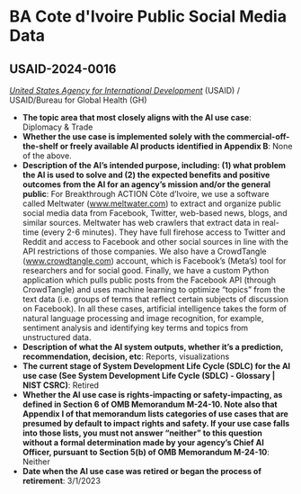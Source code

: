 # BA Cote d'Ivoire Public Social Media Data
## USAID-2024-0016
_[United States Agency for International Development](<../3_agency/United States Agency for International Development.md>)_ (USAID) / USAID/Bureau for Global Health (GH)


+ **The topic area that most closely aligns with the AI use case**: Diplomacy & Trade
+ **Whether the use case is implemented solely with the commercial-off-the-shelf or freely available AI products identified in Appendix B**: None of the above.
+ **Description of the AI’s intended purpose, including: (1) what problem the AI is used to solve and (2) the expected benefits and positive outcomes from the AI for an agency’s mission and/or the general public**: For Breakthrough ACTION Côte d’Ivoire, we use a software called Meltwater (www.meltwater.com) to extract and organize public social media data from Facebook, Twitter, web-based news, blogs, and similar sources. Meltwater has web crawlers that extract data in real-time (every 2-6 minutes). They have full firehose access to Twitter and Reddit and access to Facebook and other social sources in line with the API restrictions of those companies. We also have a CrowdTangle (www.crowdtangle.com) account, which is Facebook’s (Meta’s) tool for researchers and for social good. Finally, we have a custom Python application which pulls public posts from the Facebook API (through CrowdTangle) and uses machine learning to optimize “topics” from the text data (i.e. groups of terms that reflect certain subjects of discussion on Facebook). In all these cases, artificial intelligence takes the form of natural language processing and image recognition, for example, sentiment analysis and identifying key terms and topics from unstructured data.
+ **Description of what the AI system outputs, whether it’s a prediction, recommendation, decision, etc**: Reports, visualizations
+ **The current stage of System Development Life Cycle (SDLC) for the AI use case (See System Development Life Cycle (SDLC) - Glossary | NIST CSRC)**: Retired
+ **Whether the AI use case is rights-impacting or safety-impacting, as defined in Section 6 of OMB Memorandum M-24-10. Note also that Appendix I of that memorandum lists categories of use cases that are presumed by default to impact rights and safety. If your use case falls into those lists, you must not answer “neither” to this question without a formal determination made by your agency’s Chief AI Officer, pursuant to Section 5(b) of OMB Memorandum M-24-10**: Neither
+ **Date when the AI use case was retired or began the process of retirement**: 3/1/2023